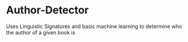 # Author-Detector
Uses Linguistic Signatures and basic machine learning to determine who the author of a given book is
